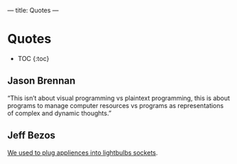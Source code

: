 —
title: Quotes
—

# Quotes

* TOC
{:toc}

## Jason Brennan

“This isn’t about visual programming vs plaintext programming, this is about programs to manage computer resources vs programs as representations of complex and dynamic thoughts.” 

## Jeff Bezos

[We used to plug appliences into lightbulbs sockets](https://youtu.be/vMKNUylmanQ?t=12m22s). 


<script>

(function(i,s,o,g,r,a,m){i[‘GoogleAnalyticsObject’]=r;i[r]=i[r]||function(){
(i[r].q=i[r].q||[]).push(arguments)},i[r].l=1*new Date();a=s.createElement(o),
m=s.getElementsByTagName(o)[0];a.async=1;a.src=g;m.parentNode.insertBefore(a,m)
})(window,document,’script’,’https://www.google-analytics.com/analytics.js’,’ga’);

ga(‘create’, ‘UA-103157758-1’, ‘auto’);
ga(‘send’, ‘pageview’);

</script>
<script repoPath=“stevekrouse/futureofcoding.org” type=“text/javascript” src=“/unbreakable-links/index.js”></script>
